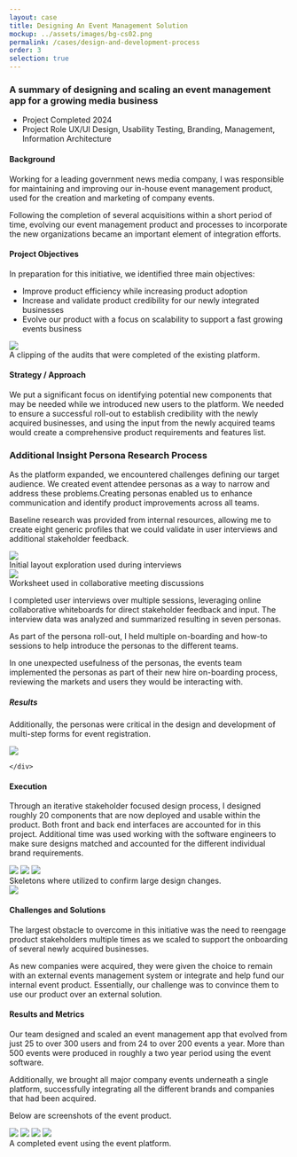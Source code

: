 ```yaml
---
layout: case
title: Designing An Event Management Solution
mockup: ../assets/images/bg-cs02.png
permalink: /cases/design-and-development-process
order: 3
selection: true
---
```


<div class="readingcontainer">
<h3>A summary of designing and scaling an event management app for a growing media business</h3>

<ul class="projectdetails">
	<li>Project Completed <span>2024</span></li>
	<li>Project Role <span>UX/UI Design, Usability Testing, Branding, Management, Information Architecture</span></li>
</ul>

<h4>Background</h4>
<p>Working for a leading government news media company,  I was responsible for maintaining and improving our in-house event management product, used for the creation and marketing of company events.</p>
	
<p>Following the completion of several acquisitions within a short period of time, evolving our event management product and processes to incorporate the new organizations became an important element of integration efforts.</p>

<h4>Project Objectives</h4>
<p>In preparation for this initiative, we identified three main objectives: </p>

<ul>
<li>Improve product efficiency while increasing product adoption</li>
<li>Increase and validate product credibility for our newly integrated businesses</li>
<li>Evolve our product with a focus on scalability to support a fast growing events business</li>
</ul>
	
<img src="../assets/images/cs02-01b.png" />

<div class="imgcaption">A clipping of the audits that were completed of the existing platform.</div>

<h4>Strategy / Approach</h4>
<p>We put a significant focus on identifying potential new components that may be needed while we introduced new users to the platform. We needed to ensure a successful roll-out to establish credibility with the newly acquired businesses, and using the input from the newly acquired teams would create a comprehensive product requirements and features list.</p>

<div class="callout accordion"  id="accordion1" >
	<h3>
		<span>Additional Insight</span> 
		Persona Research Process 
	</h3>
	<div class="content">
		<p>As the platform expanded, we encountered challenges defining our target audience. We created event attendee personas as a way to narrow and address these problems.Creating personas enabled us to enhance communication and identify product improvements across all teams.</p>
		<p>Baseline research was provided from internal resources, allowing me to create eight generic profiles that we could validate in user interviews and additional stakeholder feedback.</p>
		<img src="../assets/images/cs02-23.png" />
		<div class="imgcaption">Initial layout exploration used during interviews</div>		
		<img src="../assets/images/cs02-20.png" />
		<div class="imgcaption">Worksheet used in collaborative meeting discussions</div>
		<p>I completed user interviews over multiple sessions, leveraging online collaborative whiteboards for direct stakeholder feedback and input.  The interview data was analyzed and summarized resulting in seven personas.</p>
		<p>As part of the persona roll-out, I held multiple on-boarding and how-to sessions to help introduce the personas to the different teams.</p>	
		<p>In one unexpected usefulness of the personas, the events team implemented the personas as part of their new hire on-boarding process, reviewing the markets and users they would be interacting with.</p>
		<h5>Results</h5>
		<p>Additionally, the personas were critical in the design and development of multi-step forms for event registration.</p>
		<img src="../assets/images/cs02-22.png" />
		
		
	</div>
</div>

<h4>Execution</h4>
<p>Through an iterative stakeholder focused design process, I designed roughly 20 components that are now deployed and usable within the product. Both front and back end interfaces are accounted for in this project. Additional time was used working with the software engineers to make sure designs matched and accounted for the different individual brand requirements.</p>

<img src="../assets/images/cs02-04.png" />

<img src="../assets/images/cs02-18.jpeg" />
<img src="../assets/images/cs02-19.png" />
<div class="imgcaption">Skeletons where utilized to confirm large design changes.</div>


<img src="../assets/images/cs02-03.jpeg" />

<!--
<div class="callout">
	<h4>Event Registration Redesign</h4>
	<h5>Background</h5>
	<p>The ongoing meetings and updates with our stakeholders lead us to investigating new ways to increase user engagement. Specifically, we were asked if we could get more people registered for the events or if they have partially filled out the registration form, could we get some of the information captured. Below you can see the form and note how long it is.</p>
	<img src="../assets/images/cs02-09.png" />
	<h5>Potential Solution</h5>
	<p>Initial discussions were over how long the registration form was and where all the data that was requested on the form went. Were we asking to much from the user? Did we really need all this information? Why did we need this information? I completed a very small questionnaire audit to align the data to one of our end user staff members. Ultimately, I was not able to get our team to reduce the number of items within the form. So, onto option two, convincing them of a multi step form design. This went over very well because it gave all the data stakeholders the data they wanted and potentially gave us the ability to capture different portions of the form by breaking it up into multiple steps. </p>
	<p>I worked through user flows to layout what this new process could look like and pulled an together initial design proposal. Management approved without any push back and we moved on to actually building out designs.</p>
	<img src="../assets/images/cs02-10.png" />
	<h5>Process</h5>
	<p>First, I completed an information analysis on the form elements. The goal was to asses and group the different form elements into groups that would each be a step in the form flow Additionally, I brought in the lead developer on the product to layout any of the constraints that we should be aware of. I would work with the product manager for the EMS product reviewing and iterating the designs until we had something that achieved what we were looking for. Below are the final stages of each grouping.</p>
	<img src="../assets/images/cs02-11.png" />
	<h5>Solution</h5>
	<p>The largest hurdle when designing these forms came from an unexpected but probably to be expected detail that was initially over looked, the privacy policy. We discussed back and forth the different implications of placing the privacy policy on different screens and how the user might interrupt experiencing the policy in unexpected places. We consulted our legal team and that would settle most of disagreement. We would end up having to place the privacy notice on the very first screen.</p>
	<p>I presented the final designs and received approval to continue to handoff to our developers.</p>
	<img src="../assets/images/cs02-12.png" />
	<img src="../assets/images/cs02-13.png" />
	<img src="../assets/images/cs02-14.png" />
</div>
-->

<h4>Challenges and Solutions</h4>
<p>The largest obstacle to overcome in this initiative was the need to reengage product stakeholders multiple times as we scaled to support the onboarding of several newly acquired businesses.</p>
	
<p>As new companies were acquired, they were given the choice to remain with an external events management system or integrate and help fund our internal event product. Essentially, our challenge was to convince them to use our product over an external solution.</p>

<h4>Results and Metrics</h4>
<p>Our team designed and scaled an event management app that evolved from just 25 to over 300 users and from 24 to over 200 events a year. More than 500 events were produced in roughly a two year period using the event software.</p>
<p>Additionally, we brought all major company events underneath a single platform, successfully integrating all the different brands and companies that had been acquired.</p>

<p>Below are screenshots of the event product.</p>

<img src="../assets/images/cs02-07.jpeg" />
<img src="../assets/images/cs02-17.jpeg" />
<img src="../assets/images/cs02-15.png" />
<img src="../assets/images/cs02-16.jpeg" />
<div class="imgcaption">A completed event using the event platform.</div>
</div>

